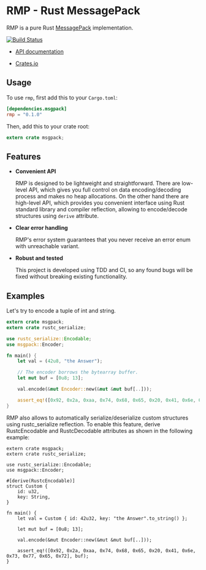 # RMP - Rust MessagePack

RMP is a pure Rust [MessagePack](http://msgpack.org) implementation.

[![Build Status](https://travis-ci.org/3Hren/rust-msgpack.svg?branch=master)](https://travis-ci.org/3Hren/rust-msgpack)

- [API documentation]()

- [Crates.io](http://crates.io/crates/rmp)

## Usage

To use `rmp`, first add this to your `Cargo.toml`:

```toml
[dependencies.msgpack]
rmp = "0.1.0"
```

Then, add this to your crate root:

```rust
extern crate msgpack;
```

## Features

- **Convenient API**

  RMP is designed to be lightweight and straightforward. There are low-level API, which gives you
  full control on data encoding/decoding process and makes no heap allocations. On the other hand
  there are high-level API, which provides you convenient interface using Rust standard library and
  compiler reflection, allowing to encode/decode structures using `derive` attribute.

- **Clear error handling**

  RMP's error system guarantees that you never receive an error enum with unreachable variant.

- **Robust and tested**

  This project is developed using TDD and CI, so any found bugs will be fixed without breaking
  existing functionality.

## Examples

Let's try to encode a tuple of int and string.

```rust
extern crate msgpack;
extern crate rustc_serialize;

use rustc_serialize::Encodable;
use msgpack::Encoder;

fn main() {
    let val = (42u8, "the Answer");

    // The encoder borrows the bytearray buffer.
    let mut buf = [0u8; 13];

    val.encode(&mut Encoder::new(&mut &mut buf[..]));

    assert_eq!([0x92, 0x2a, 0xaa, 0x74, 0x68, 0x65, 0x20, 0x41, 0x6e, 0x73, 0x77, 0x65, 0x72], buf);
}
```

RMP also allows to automatically serialize/deserialize custom structures using rustc_serialize
reflection. To enable this feature, derive RustcEncodable and RustcDecodable attributes as
shown in the following example:

```
extern crate msgpack;
extern crate rustc_serialize;

use rustc_serialize::Encodable;
use msgpack::Encoder;

#[derive(RustcEncodable)]
struct Custom {
    id: u32,
    key: String,
}

fn main() {
    let val = Custom { id: 42u32, key: "the Answer".to_string() };

    let mut buf = [0u8; 13];

    val.encode(&mut Encoder::new(&mut &mut buf[..]));

    assert_eq!([0x92, 0x2a, 0xaa, 0x74, 0x68, 0x65, 0x20, 0x41, 0x6e, 0x73, 0x77, 0x65, 0x72], buf);
}
```
